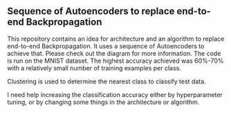 ## Sequence of Autoencoders to replace end-to-end Backpropagation

This repository contains an idea for architecture and an algorithm to replace end-to-end Backpropagation. It uses a sequence of Autoencoders to achieve that. Please check out the diagram for more information. The code is run on the MNIST dataset. The highest accuracy achieved was 60%-70% with a relatively small number of training examples per class. 

Clustering is used to determine the nearest class to classify test data.

I need help increasing the classification accuracy either by hyperparameter tuning, or by changing some things in the architecture or algorithm.
